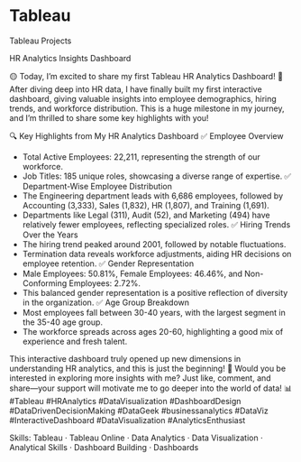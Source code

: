 # Tableau
Tableau Projects

HR Analytics Insights Dashboard

🟡 Today, I’m excited to share my first Tableau HR Analytics Dashboard! 🚀
After diving deep into HR data, I have finally built my first interactive dashboard, giving valuable insights into employee demographics, hiring trends, and workforce distribution. This is a huge milestone in my journey, and I’m thrilled to share some key highlights with you!

🔍 Key Highlights from My HR Analytics Dashboard
✅ Employee Overview
- Total Active Employees: 22,211, representing the strength of our workforce.
- Job Titles: 185 unique roles, showcasing a diverse range of expertise.
✅ Department-Wise Employee Distribution
- The Engineering department leads with 6,686 employees, followed by Accounting (3,333), Sales (1,832), HR (1,807), and Training (1,691).
- Departments like Legal (311), Audit (52), and Marketing (494) have relatively fewer employees, reflecting specialized roles.
✅ Hiring Trends Over the Years
- The hiring trend peaked around 2001, followed by notable fluctuations.
- Termination data reveals workforce adjustments, aiding HR decisions on employee retention.
✅ Gender Representation
- Male Employees: 50.81%, Female Employees: 46.46%, and Non-Conforming Employees: 2.72%.
- This balanced gender representation is a positive reflection of diversity in the organization.
✅ Age Group Breakdown
- Most employees fall between 30-40 years, with the largest segment in the 35-40 age group.
- The workforce spreads across ages 20-60, highlighting a good mix of experience and fresh talent.

This interactive dashboard truly opened up new dimensions in understanding HR analytics, and this is just the beginning! 🚀
Would you be interested in exploring more insights with me? Just like, comment, and share—your support will motivate me to go deeper into the world of data! 📊
#Tableau #HRAnalytics #DataVisualization #DashboardDesign #DataDrivenDecisionMaking #DataGeek #businessanalytics #DataViz #InteractiveDashboard #DataVisualization #AnalyticsEnthusiast

Skills: Tableau · Tableau Online · Data Analytics · Data Visualization · Analytical Skills · Dashboard Building · Dashboards
